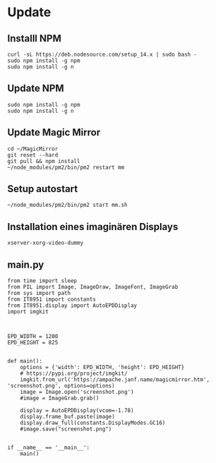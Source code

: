 # Update
## Installl NPM
```
curl -sL https://deb.nodesource.com/setup_14.x | sudo bash -
sudo npm install -g npm
sudo npm install -g n
```
## Update NPM
```
sudo npm install -g npm
sudo npm install -g n
```
## Update Magic Mirror
```
cd ~/MagicMirror
git reset --hard
git pull && npm install
~/node_modules/pm2/bin/pm2 restart mm
```
## Setup autostart
```
~/node_modules/pm2/bin/pm2 start mm.sh
```
## Installation eines imaginären Displays
```
xserver-xorg-video-dummy
```

## main.py
```
from time import sleep
from PIL import Image, ImageDraw, ImageFont, ImageGrab
from sys import path
from IT8951 import constants
from IT8951.display import AutoEPDDisplay
import imgkit



EPD_WIDTH = 1200
EPD_HEIGHT = 825


def main():
    options = {'width': EPD_WIDTH, 'height': EPD_HEIGHT}
    # https://pypi.org/project/imgkit/
    imgkit.from_url('https://ampache.janf.name/magicmirror.htm', 'screenshot.png', options=options)
    image = Image.open('screenshot.png')
    #image = ImageGrab.grab()

    display = AutoEPDDisplay(vcom=-1.78)
    display.frame_buf.paste(image)
    display.draw_full(constants.DisplayModes.GC16)
    #image.save("screenshot.png")


if __name__ == '__main__':
    main()

```
